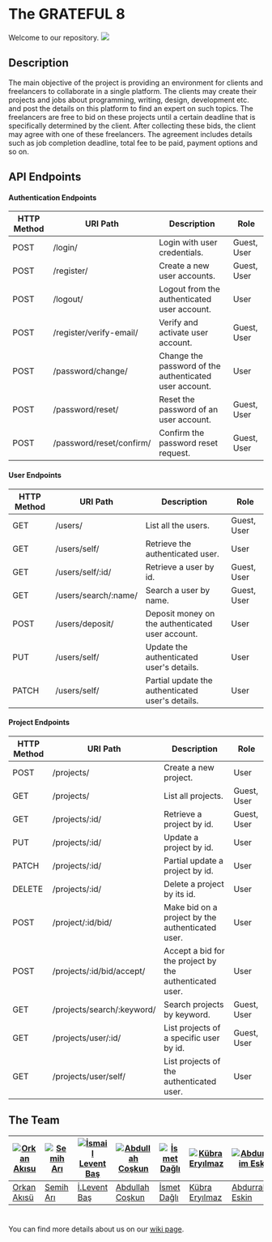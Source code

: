 # The GRATEFUL 8
Welcome to our repository.
![](https://i.imgur.com/layMbnv.jpg)
## Description
The main objective of the project is providing an environment for clients and freelancers to collaborate in a single platform. The clients may create their projects and jobs about programming, writing, design, development etc. and post the details on this platform to find  an  expert  on  such  topics.  The  freelancers  are  free  to  bid  on  these  projects until  a  certain deadline that is specifically determined by the client. After collecting these bids, the client may agree with one of these freelancers. The agreement includes details such as job completion deadline, total fee to be paid, payment options and so on. 

## API Endpoints

#### Authentication Endpoints
| HTTP Method | URI Path | Description | Role |
| --- | --- | --- | --- |
| POST | /login/ | Login with user credentials. | Guest, User |
| POST | /register/ | Create a new user accounts. | Guest, User |
| POST | /logout/ | Logout from the authenticated user account. | User |
| POST | /register/verify-email/ | Verify and activate user account. | Guest, User |
| POST | /password/change/ | Change the password of the authenticated user account. | User |
| POST | /password/reset/ | Reset the password of an user account. | Guest, User |
| POST | /password/reset/confirm/ | Confirm the password reset request. | Guest, User |

#### User Endpoints
| HTTP Method | URI Path | Description | Role |
| --- | --- | --- | --- |
| GET | /users/ | List all the users. | Guest, User |
| GET | /users/self/ | Retrieve the authenticated user. | User |
| GET | /users/self/:id/ | Retrieve a user by id. | Guest, User |
| GET | /users/search/:name/ | Search a user by name. | Guest, User |
| POST | /users/deposit/ | Deposit money on the authenticated user account. | User |
| PUT | /users/self/ | Update the authenticated user's details. | User |
| PATCH | /users/self/ | Partial update the authenticated user's details. | User |


#### Project Endpoints
| HTTP Method | URI Path | Description | Role |
| --- | --- | --- | --- |
| POST | /projects/ | Create a new project. | User |
| GET | /projects/ | List all projects. | Guest, User |
| GET | /projects/:id/ | Retrieve a project by id. | Guest, User |
| PUT | /projects/:id/ | Update a project by id. | User |
| PATCH | /projects/:id/ | Partial update a project by id. | User |
| DELETE | /projects/:id/ | Delete a project by its id. | User |
| POST | /project/:id/bid/ | Make bid on a project by the authenticated user. | User |
| POST | /projects/:id/bid/accept/ | Accept a bid for the project by the authenticated user. | User |
| GET | /projects/search/:keyword/ | Search projects by keyword. | Guest, User |
| GET | /projects/user/:id/ | List projects of a specific user by id. | Guest, User |
| GET | /projects/user/self/ | List projects of the authenticated user. | User |


## The Team


[![Orkan Akısu](https://avatars0.githubusercontent.com/u/36167517?s=400&v=4)](https://github.com/bounswe/bounswe2018group8/wiki/Orkan-Ak%C4%B1s%C3%BC) | [![Semih Arı](https://avatars0.githubusercontent.com/u/36154366?s=400&v=4)](https://github.com/bounswe/bounswe2018group8/wiki/Semih-Ar%C4%B1) | [![İsmail Levent Baş](https://avatars0.githubusercontent.com/u/17166724?s=400&v=4)](https://github.com/bounswe/bounswe2018group8/wiki/%C4%B0smail-Levent-Ba%C5%9F) | [![Abdullah Coşkun](https://avatars3.githubusercontent.com/u/32523435?s=400&v=4)](https://github.com/bounswe/bounswe2018group8/wiki/Abdullah-Co%C5%9Fkun) | [![İsmet Dağlı](https://avatars1.githubusercontent.com/u/21147014?s=400&v=4)](https://github.com/bounswe/bounswe2018group8/wiki/%C4%B0smet-Da%C4%9Fl%C4%B1) | [![Kübra Eryılmaz](https://avatars3.githubusercontent.com/u/34382537?s=400&v=4)](https://github.com/bounswe/bounswe2018group8/wiki/K%C3%BCbra-Ery%C4%B1lmaz) | [![Abdurrahim Eskin](https://avatars1.githubusercontent.com/u/35101427?s=400&v=4)](https://github.com/bounswe/bounswe2018group8/wiki/Abdurrahim-ESK%C4%B0N)  | [![Ahmet Selim Karaduman](https://avatars2.githubusercontent.com/u/26579971?s=400&v=4)](https://github.com/bounswe/bounswe2018group8/wiki/Selim-Karaduman) | [![Yaman Kındap](https://avatars0.githubusercontent.com/u/32527700?s=400&v=4)](https://github.com/bounswe/bounswe2018group8/wiki/Yaman-K%C4%B1ndap)| [![Eray Sezgin](https://avatars1.githubusercontent.com/u/15183812?s=400&v=4)](https://github.com/sezgineray)
---|---|---|---|---|---|---|---|---|---
[Orkan Akısü](https://github.com/bounswe/bounswe2018group8/wiki/Orkan-Ak%C4%B1s%C3%BC) | [Semih Arı](https://github.com/bounswe/bounswe2018group8/wiki/Semih-Ar%C4%B1) | [İ.Levent Baş](https://github.com/bounswe/bounswe2018group8/wiki/%C4%B0smail-Levent-Ba%C5%9F) | [Abdullah Coşkun](https://github.com/bounswe/bounswe2018group8/wiki/Abdullah-Co%C5%9Fkun) | [İsmet Dağlı](https://github.com/bounswe/bounswe2018group8/wiki/%C4%B0smet-Da%C4%9Fl%C4%B1) | [Kübra Eryılmaz](https://github.com/bounswe/bounswe2018group8/wiki/K%C3%BCbra-Ery%C4%B1lmaz) | [Abdurrahim Eskin](https://github.com/bounswe/bounswe2018group8/wiki/Abdurrahim-ESK%C4%B0N) | [A.Selim Karaduman](https://github.com/bounswe/bounswe2018group8/wiki/Selim-Karaduman) | [Yaman Kındap](https://github.com/bounswe/bounswe2018group8/wiki/Yaman-K%C4%B1ndap) | [Eray Sezgin](https://github.com/sezgineray)


#
You can find more details about us on our [wiki page](https://github.com/bounswe/bounswe2018group8/wiki).


